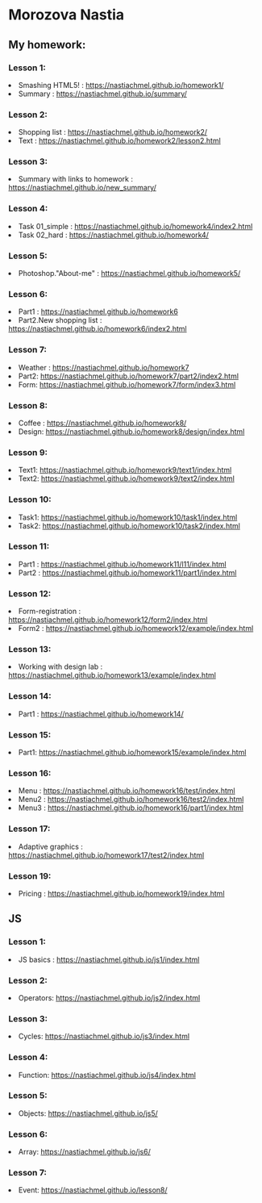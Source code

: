 <h1>Morozova Nastia</h1>

<h2>My homework:</h2>

<h3>Lesson 1:</h3>

<li>Smashing HTML5! : <a href="https://nastiachmel.github.io/homework1/">https://nastiachmel.github.io/homework1/</a>
<li>Summary : <a href="https://nastiachmel.github.io/summary/">https://nastiachmel.github.io/summary/</a>
 
<h3>Lesson 2:</h3>
 
 <li>Shopping list :  <a href="https://nastiachmel.github.io/homework2/">https://nastiachmel.github.io/homework2/</a>
  <li>Text : <a href="https://nastiachmel.github.io/homework2/lesson2.html">https://nastiachmel.github.io/homework2/lesson2.html</a>
  
  <h3>Lesson 3:</h3>
  
  <li> Summary with links to homework : <a href="https://nastiachmel.github.io/new_summary/">https://nastiachmel.github.io/new_summary/</a>
  
  <h3>Lesson 4:</h3>
    
   <li>Task 01_simple : <a href="https://nastiachmel.github.io/homework4/index2.html">https://nastiachmel.github.io/homework4/index2.html</a>
   <li>Task 02_hard : <a href="https://nastiachmel.github.io/homework4/">https://nastiachmel.github.io/homework4/</a>
    
   <h3>Lesson 5:</h3>
   
   <li>Photoshop."About-me" : <a href="https://nastiachmel.github.io/homework5/">https://nastiachmel.github.io/homework5/</a>
 
<h3>Lesson 6:</h3>

<li>Part1 : <a href="https://nastiachmel.github.io/homework6/">https://nastiachmel.github.io/homework6</a>
<li>Part2.New shopping list : <a href="https://nastiachmel.github.io/homework6/index2.html">https://nastiachmel.github.io/homework6/index2.html</a>

<h3>Lesson 7:</h3>

<li>Weather : <a href="https://nastiachmel.github.io/homework7/">https://nastiachmel.github.io/homework7</a>
<li>Part2: <a href="https://nastiachmel.github.io/homework7/part2/index2.html">https://nastiachmel.github.io/homework7/part2/index2.html</a>
<li>Form: <a href="https://nastiachmel.github.io/homework7/form/index3.html">https://nastiachmel.github.io/homework7/form/index3.html</a>
 
 <h3>Lesson 8:</h3>
 
 <li>Coffee : <a href="https://nastiachmel.github.io/homework8/">https://nastiachmel.github.io/homework8/</a>
 <li>Design: <a href="https://nastiachmel.github.io/homework8/design/index.html">https://nastiachmel.github.io/homework8/design/index.html</a>
  
  <h3>Lesson 9:</h3>
  
  <li>Text1: <a href="https://nastiachmel.github.io/homework9/text1/index.html">https://nastiachmel.github.io/homework9/text1/index.html</a>
 <li>Text2: <a href="https://nastiachmel.github.io/homework9/text2/index.html">https://nastiachmel.github.io/homework9/text2/index.html</a>
  
   <h3>Lesson 10:</h3>
  
  <li>Task1: <a href="https://nastiachmel.github.io/homework10/task1/index.html">https://nastiachmel.github.io/homework10/task1/index.html</a>
   <li>Task2: <a href="https://nastiachmel.github.io/homework10/task2/index.html">https://nastiachmel.github.io/homework10/task2/index.html</a>
    
  <h3>Lesson 11:</h3>

<li>Part1 : <a href="https://nastiachmel.github.io/homework11/l11/index.html">https://nastiachmel.github.io/homework11/l11/index.html</a>
<li>Part2 : <a href="https://nastiachmel.github.io/homework11/part1/index.html">https://nastiachmel.github.io/homework11/part1/index.html</a>

 <h3>Lesson 12:</h3>

<li>Form-registration : <a href="https://nastiachmel.github.io/homework12/form2/index.html">https://nastiachmel.github.io/homework12/form2/index.html</a>
<li>Form2 : <a href="https://nastiachmel.github.io/homework12/example/index.html">https://nastiachmel.github.io/homework12/example/index.html</a>

  <h3>Lesson 13:</h3>

<li>Working with design lab : <a href="https://nastiachmel.github.io/homework13/example/index.html">https://nastiachmel.github.io/homework13/example/index.html</a>

<h3>Lesson 14:</h3>

<li>Part1 : <a href="https://nastiachmel.github.io/homework14/">https://nastiachmel.github.io/homework14/</a>
 


  <h3>Lesson 15:</h3>


<li>Part1: <a href="https://nastiachmel.github.io/homework15/example/index.html">https://nastiachmel.github.io/homework15/example/index.html</a>

 <h3>Lesson 16:</h3>

<li>Menu : <a href="https://nastiachmel.github.io/homework16/test/index.html">https://nastiachmel.github.io/homework16/test/index.html</a>
<li>Menu2 : <a href="https://nastiachmel.github.io/homework16/test2/index.html">https://nastiachmel.github.io/homework16/test2/index.html</a>
<li>Menu3 : <a href="https://nastiachmel.github.io/homework16/part1/index.html">https://nastiachmel.github.io/homework16/part1/index.html</a>

 <h3>Lesson 17:</h3>

<li>Adaptive graphics : <a href="https://nastiachmel.github.io/homework17/test2/index.html">https://nastiachmel.github.io/homework17/test2/index.html</a>

<h3>Lesson 19:</h3>

<li>Pricing : <a href="https://nastiachmel.github.io/homework19/index.html">https://nastiachmel.github.io/homework19/index.html</a>

<h2>JS</h2>


<h3>Lesson 1:</h3>

<li>JS basics : <a href="https://nastiachmel.github.io/js1/index.html">https://nastiachmel.github.io/js1/index.html</a>


<h3>Lesson 2:</h3>

<li>Operators: <a href="https://nastiachmel.github.io/js2/index.html">https://nastiachmel.github.io/js2/index.html</a>


<h3>Lesson 3:</h3>

<li>Cycles: <a href="https://nastiachmel.github.io/js3/index.html">https://nastiachmel.github.io/js3/index.html</a>
 
<h3>Lesson 4:</h3>

<li>Function: <a href="https://nastiachmel.github.io/js4/index.html">https://nastiachmel.github.io/js4/index.html</a>
 
 <h3>Lesson 5:</h3>

<li>Objects: <a href="https://nastiachmel.github.io/js5/">https://nastiachmel.github.io/js5/</a>
 
 <h3>Lesson 6:</h3>

<li>Array: <a href="https://nastiachmel.github.io/js6/">https://nastiachmel.github.io/js6/</a>
 
  <h3>Lesson 7:</h3>

<li>Event: <a href="https://nastiachmel.github.io/lesson8/">https://nastiachmel.github.io/lesson8/</a>
 
 

